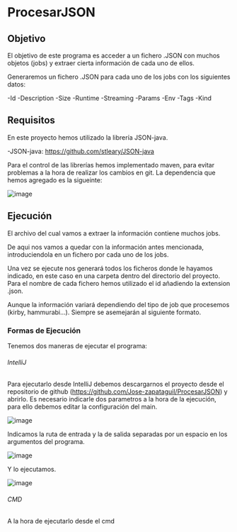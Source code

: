 # ProcesarJSON

## Objetivo

El objetivo de este programa es acceder a un fichero .JSON con muchos objetos (jobs) y extraer cierta información de cada uno de ellos.

Generaremos un fichero .JSON para cada uno de los jobs con los siguientes datos:

  -Id
  -Description
  -Size
  -Runtime
  -Streaming
  -Params
  -Env
  -Tags
  -Kind
  
  ## Requisitos
  
  En este proyecto hemos utilizado la librería JSON-java.
  
  -JSON-java: https://github.com/stleary/JSON-java
  
  Para el control de las librerías hemos implementado maven, para evitar problemas a la hora de realizar los cambios en git. La dependencia que hemos agregado es la sigueinte:
  
  ![image](https://user-images.githubusercontent.com/81249604/116520098-8e5d2680-a8d2-11eb-874b-d9bf1a46f62c.png)
  
  ## Ejecución
  
  El archivo del cual vamos a extraer la información contiene muchos jobs.
  
 
  De aqui nos vamos a quedar con la información antes mencionada, introduciendola en un fichero por cada uno de los jobs.
  
  Una vez se ejecute nos generará todos los ficheros donde le hayamos indicado, en este caso en una carpeta dentro del directorio del proyecto. Para el nombre de cada fichero    hemos utilizado el id añadiendo la extension .json.

  
  
  Aunque la información variará dependiendo del tipo de job que procesemos (kirby, hammurabi...). Siempre se asemejarán al siguiente formato.
  
  ### Formas de Ejecución
  
 Tenemos dos maneras de ejecutar el programa:
 
  ###### IntelliJ
  
  Para ejecutarlo desde IntelliJ debemos descargarnos el proyecto desde el repositorio de github (https://github.com/Jose-zapataguil/ProcesarJSON) y abrirlo. Es necesario indicarle dos parametros a la hora de la ejecución, para ello debemos editar la configuración del main.
  
  ![image](https://user-images.githubusercontent.com/81249604/116528719-738faf80-a8dc-11eb-9b7f-16e933deec14.png)
  
  Indicamos la ruta de entrada y la de salida separadas por un espacio en los argumentos del programa.
  
  ![image](https://user-images.githubusercontent.com/81249604/116529138-e39e3580-a8dc-11eb-9a23-516b001f0c15.png)
  
  Y lo ejecutamos.
  
  ![image](https://user-images.githubusercontent.com/81249604/116529219-ff094080-a8dc-11eb-940f-985310f89fc8.png)

  ###### CMD 
  
  A la hora de ejecutarlo desde el cmd




  

 
  


